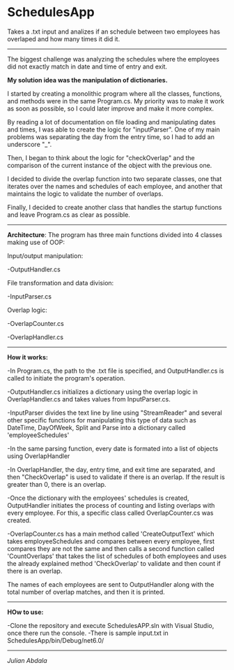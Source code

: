 # SchedulesApp
Takes a .txt input and analizes if an schedule between two employees has overlaped and how many times it did it.

--------------------------------------------------------------------------------------------------------------------------------

The biggest challenge was analyzing the schedules where the employees did not exactly match in date and time of entry and exit.

**My solution idea was the manipulation of dictionaries.**

I started by creating a monolithic program where all the classes, functions, and methods were in the same Program.cs. My priority was to make it work as soon as possible, so I could later improve and make it more complex.

By reading a lot of documentation on file loading and manipulating dates and times, I was able to create the logic for "inputParser". One of my main problems was separating the day from the entry time, so I had to add an underscore "_".

Then, I began to think about the logic for "checkOverlap" and the comparison of the current instance of the object with the previous one.

I decided to divide the overlap function into two separate classes, one that iterates over the names and schedules of each employee, and another that maintains the logic to validate the number of overlaps.

Finally, I decided to create another class that handles the startup functions and leave Program.cs as clear as possible.

--------------------------------------------------------------------------------------------------------------------------------

**Architecture**: The program has three main functions divided into 4 classes making use of OOP:

Input/output manipulation:

-OutputHandler.cs

File transformation and data division:

-InputParser.cs

Overlap logic:

-OverlapCounter.cs

-OverlapHandler.cs

--------------------------------------------------------------------------------------------------------------------------------

**How it works:**

-In Program.cs, the path to the .txt file is specified, and OutputHandler.cs is called to initiate the program's operation.

-OutputHandler.cs initializes a dictionary using the overlap logic in OverlapHandler.cs and takes values from InputParser.cs.

-InputParser divides the text line by line using "StreamReader" and several other specific functions for manipulating this type of data such as DateTime, DayOfWeek, Split and Parse into a dictionary called 'employeeSchedules'

-In the same parsing function, every date is formated into a list of objects using OverlapHandler

-In OverlapHandler, the day, entry time, and exit time are separated, and then "CheckOverlap" is used to validate if there is an overlap. If the result is greater than 0, there is an overlap.

-Once the dictionary with the employees' schedules is created, OutputHandler initiates the process of counting and listing overlaps with every employee. For this, a specific class called OverlapCounter.cs was created.

-OverlapCounter.cs has a main method called 'CreateOutputText' which takes employeeSchedules and compares between every employee, first compares they are not the same and then calls a second function called 'CountOverlaps' that takes the list of schedules of both employees and uses the already explained method 'CheckOverlap' to validate and then count if there is an overlap.

The names of each employees are sent to OutputHandler along with the total number of overlap matches, and then it is printed.

--------------------------------------------------------------------------------------------------------------------------------

**HOw to use:**

-Clone the repository and execute SchedulesAPP.sln with Visual Studio, once there run the console. -There is sample input.txt in SchedulesApp/bin/Debug/net6.0/

--------------------------------------------------------------------------------------------------------------------------------

*Julian Abdala*
